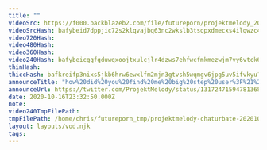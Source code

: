 ```yaml
---
title: ""
videoSrc: https://f000.backblazeb2.com/file/futureporn/projektmelody_2020-10-16_23-37-21.mkv
videoSrcHash: bafybeid7dppjic72s2klqvajbq63nc2wkslb3tsqpxdmecxs4ilqwzc4qm?filename=projektmelody-chaturbate-20201016T233250Z-source.mp4
video720Hash: 
video480Hash: 
video360Hash: 
video240Hash: bafybeicggfgduwqxoojtxulcjlr4dzws7ehfwcfmkmezwjm7vy6vtck6lq?filename=projektmelody-chaturbate-20201016T233250Z-240p.mp4
thinHash: 
thiccHash: bafkreifp3nixs5jkb6hrw6ewxlfm2mjn3gtvsh5wqmgv6jpg5uv5ifvkyu?filename=20201016T233250Z-thicc.jpg
announceTitle: "how%20did%20you%20find%20me%20big%20step%20user%3F%21%20%3E.%3C"
announceUrl: https://twitter.com/ProjektMelody/status/1317247159478136832
date: 2020-10-16T23:32:50.000Z
note: 
video240TmpFilePath: 
tmpFilePath: /home/chris/futureporn_tmp/projektmelody-chaturbate-20201016T233250Z-source.mp4
layout: layouts/vod.njk
tags:
---
```

